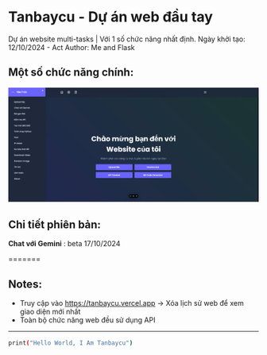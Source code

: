 # Tanbaycu - Dự án web đầu tay

Dự án website multi-tasks | Với 1 số chức năng nhất định.
Ngày khởi tạo: 12/10/2024 - Act
Author: Me and Flask



## Một số chức năng chính:

![Chào em](static/mota.jpg)

## Chi tiết phiên bản:

**Chat với Gemini** : beta 17/10/2024


=======
## Notes:
- Truy cập vào https://tanbaycu.vercel.app -> Xóa lịch sử web để xem giao diện mới nhất
- Toàn bộ chức năng web đều sử dụng API

---



```bash
print("Hello World, I Am Tanbaycu")
```





